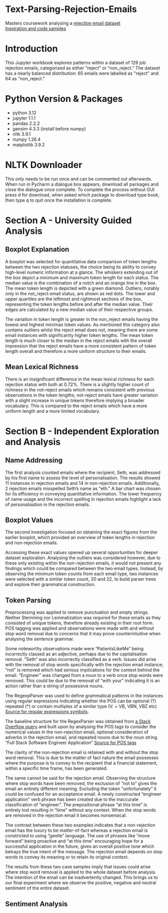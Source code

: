 # Text-Parsing-Rejection-Emails
Masters coursework analysing a [rejection email dataset](https://www.kaggle.com/datasets/sethpoly/application-rejection-emails) <br>
[Inspiration and code samples](https://towardsdatascience.com/i-built-a-reject-not-reject-email-classifier-for-my-job-applications-844a3b6cd67e) <br>

# Introduction 

This Jupyter workbook explores patterns within a dataset of 129 job rejection emails, categorized as either “reject” or “non_reject.” The dataset has a nearly balanced distribution: 65 emails were labelled as "reject" and 64 as "non_reject."

# Python Version & Packages

- python 3.12
- jupyter 1.1.1
- pandas 2.2.2
- gensim 4.3.3 (install before numpy)
- nltk 3.9.1
- numpy 1.26.4
- matplotlib 3.9.2

# NLTK Downloader

This only needs to be run once and can be commented out afterwards. When run in Pycharm a dialogue box appears, download all packages and close the dialogue once complete.
To complete the process without GUI press d for download, when asked which package to download type book, then type q to quit once the installation is complete. 

# Section A - University Guided Analysis

## Boxplot Explanation

A boxplot was selected for quantitative data comparison of token lengths between the two rejection statuses, the choice being its ability to convey high-level numeric information at a glance. The whiskers extending out of the box depict a minimum and maximum token length for each status. The median value is the combination of a notch and an orange line in the box. The mean token length is depicted with a green diamond. Outliers, notably only in the not_reject email status, are shown as red dots. The lower and upper quartiles are the leftmost and rightmost sections of the box, representing the token lengths before and after the median value. Their edges are calculated by a new median value of their respective groups. 

The variation in token length is greater in the non_reject emails having the lowest and highest min/max token values. As mentioned this category also contains outliers whilst the reject email does not, meaning there are some email instances with significantly higher token lengths. The mean token length is much closer to the median in the reject emails with the overall impression that the reject emails have a more consistent pattern of token length overall and therefore a more uniform structure to their emails. 

## Mean Lexical Richness

There is an insignificant difference in the mean lexical richness for each rejection status with both at 0.72%. There is a slightly higher count of richness in the not-reject emails which remains consistent with previous observations in the token lengths; not-reject emails have greater variation with a slight increase in unique tokens therefore implying a broader vocabulary. This is compared to the reject emails which have a more uniform length and a more limited vocabulary.

# Section B - Independent Exploration and Analysis

## Name Addressing

The first analysis counted emails where the recipient, Seth, was addressed by his first name to assess the level of personalisation. The results showed 11 instances in rejection emails and 14 in non-rejection emails. Additionally, 2 rejection emails misspelled Seth’s name as "eth." A bar chart was chosen for its efficiency in conveying quantitative information. The lower frequency of name usage and the incorrect spelling in rejection emails highlight a lack of personalisation in the rejection emails.

## Boxplot Values

The second investigation focused on obtaining the exact figures from the earlier boxplot, which provided an overview of token lengths in rejection and non-rejection emails.

Accessing these exact values opened up several opportunities for deeper dataset exploration. Analysing the outliers was considered however, due to these only existing within the non-rejection emails, it would not present any findings which could be compared between the two email types. Instead, by observing the minimum token counts from each email type, two instances were selected with a similar token count, 20 and 22, to build parser trees and explore their grammatical construction.

## Token Parsing

Preprocessing was applied to remove punctuation and empty strings.  Neither Stemming nor Lemmatization was required for these emails as they consisted of unique tokens, therefore already existing in their root form. POS tagging was applied and observations were made with and without stop word removal due to concerns that it may prove counterintuitive when analysing the sentence grammar.

Some noteworthy observations made were “PatientsLikeMe” being incorrectly classed as an adjective, perhaps due to the capitalisation removal. “Seth” was also incorrectly classified as a verb. Issues did arise with the removal of stop words specifically with the rejection email instance; “not” is removed which had serious implications for the context behind the email. “Engineer” was changed from a noun to a verb once stop words were removed. This could be due to the removal of “with your" indicating it is an action rather than a string of possessive nouns.
 
The RegexpParser was used to define grammatical patterns in the instances using regular expressions indicating whether the POS can be optional (?) repeated (*) or contain multiples of a similar type (V. = VB, VBN, VBZ etc) [Source for regular expressions symbols](https://pythonprogramming.net/regular-expressions-regex-tutorial-python-3/). 

The baseline structure for the RegexParser was obtained from [a Stack Overflow query](https://stackoverflow.com/a/71492485/23331537) and built upon by analysing the POS tags  to consider the numerical values in the non-rejection email, optional consideration of adverbs in the rejection email, and repeated nouns due to the noun string “Full Stack Software Engineer Application” [Source for POS tags](https://pythonprogramming.net/natural-language-toolkit-nltk-part-speech-tagging/)

The clarity of the non-rejection email is retained with and without the stop word removal. This is due to the matter of fact nature the email possesses where the purpose is to convey to the recipient that a financial statement, within a specific time frame, has been generated.

The same cannot be said for the rejection email. Observing the structure where stop words have been removed, the exclusion of “not to” gives the email an entirely different meaning. Excluding the token “unfortunately” it could be confused for an acceptance email. A newly constructed “engineer application” verb phrase has been created due to the inaccurate classification of “engineer”. The prepositional phrase “at this time” is entirely lost resulting in “time” without any context. When the stop words are removed in the rejection email it becomes nonsensical.
 
The contrast between these two examples indicates that a non-rejection email has the luxury to be matter-of-fact whereas a rejection email is constricted to using “gentle” language. The use of phrases like “move forward” being proactive and “at this time” encouraging hope for a successful application in the future, gives an overall positive tone which betrays the true intent of the message.  The rejection email depends on stop words to convey its meaning or to retain its original context.
 
The results from these two case samples imply that issues could arise where stop word removal is applied to the whole dataset before analysis. The intention of the email can be inadvertently changed. This brings us to our final experiment where we observe the positive, negative and neutral sentiment of the entire dataset.

## Sentiment Analysis


